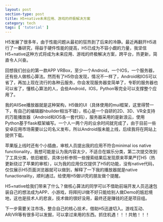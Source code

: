 ```yaml
---
layout: post
section-type: post
title: H5+native未来应用、游戏的终极解决方案
category: tech
tags: [ 'tutorial' ]
---
```


H5发展了很多年，由于性能问题从最初的狂热到了后来的冷静。最近再翻开H5进行了一番研究，得益于硬件性能的提高，H5已成为不容小觑的力量，我坚信H5+native这种方式将成为未来应用、游戏的终极解决方案，跨平台，热更新，简直令人兴奋。

回想我们创业的第一款APP VRBox，至少一个Android，一个IOS，一个服务器，还有些人做核心算法。然而有了H5你会发现，情况不一样了，Android和IOS可以省了，再加上现在流行的各种云服务，你会发现服务器变简单了，专职的服务器也可以省了，懂核心算法的人，会些Android，IOS，Python等完全可以支撑整个应用了。

我的AllSee播放器就是这种架构，H5做的UI（具体使用的mui框架，这里得赞一下，有自己的编辑器hbuilder相当不错），核心是一个自研的2D、3D、VR全支持的万能播放器（Android和IOS各一套代码），服务器采用的是新浪云，使用Python基于flask框架编写。一个人一两个月的业余时间就完成了，由于目前一些安卓应用市场需要以公司名义发布，所以Android版未能上线，后续我将在网站上提供下载。

苹果版上线时还有个小插曲，审核人员提出我的应用不符合minimal ios native functionality，我想可能是认为我内容太少，不适合在娱乐分类，第二次提交改到了工具分类，依旧被拒，具体分析参照一些搜索结果后发现原来苹果严打H5（热更新绕过了苹果的审核），以为我的应用仅仅提供了H5的功能，没有native代码，仅仅展示H5页面浏览器就可以做到，解释了一下我的播放器就是native funactionality，顺利通过。给使用H5做UI壳的朋友做个提醒。

H5+native给我们带来了什么？做核心算法的同学可以不借助前端开发人员迅速包装自己的想法成为APP、小游戏，将拜托UI做不好只能给别人做Demo的尴尬境地，这也是技术人的悲哀，技术做的很好没用，最终还是赚钱的还是项目组。

下一步需要关注市场，整合自己的核心技术，借助H5迅速切入。游戏互动、AR/VR等有很多可以发掘，可以拿过来用的东西。抓住机遇！！！共勉！！！